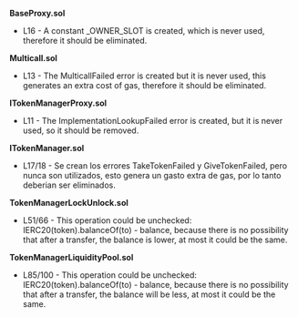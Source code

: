 **BaseProxy.sol**
- L16 - A constant _OWNER_SLOT is created, which is never used, therefore it should be eliminated.


**Multicall.sol**
- L13 - The MulticallFailed error is created but it is never used, this generates an extra cost of gas, therefore it should be eliminated.


**ITokenManagerProxy.sol**
- L11 - The ImplementationLookupFailed error is created, but it is never used, so it should be removed.


**ITokenManager.sol**
- L17/18 - Se crean los errores TakeTokenFailed y GiveTokenFailed, pero nunca son utilizados, esto genera un gasto extra de gas, por lo tanto deberian ser eliminados.


**TokenManagerLockUnlock.sol**
- L51/66 - This operation could be unchecked: IERC20(token).balanceOf(to) - balance, because there is no possibility that after a transfer, the balance is lower, at most it could be the same.


**TokenManagerLiquidityPool.sol**
- L85/100 - This operation could be unchecked: IERC20(token).balanceOf(to) - balance, because there is no possibility that after a transfer, the balance will be less, at most it could be the same.
